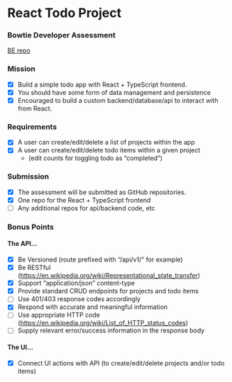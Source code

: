 # React Todo Project

### Bowtie Developer Assessment

[BE repo](https://github.com/n0land0/bowtie-challenge-api)

### Mission

- [x] Build a simple todo app with React + TypeScript frontend.
- [x] You should have some form of data management and persistence
- [x] Encouraged to build a custom backend/database/api to interact with from React.

### Requirements

- [x] A user can create/edit/delete a list of projects within the app
- [x] A user can create/edit/delete todo items within a given project
  - (edit counts for toggling todo as “completed”)

### Submission

- [x] The assessment will be submitted as GitHub repositories.
- [x] One repo for the React + TypeScript frontend
- [ ] Any additional repos for api/backend code, etc

### Bonus Points

#### The API...

- [x] Be Versioned (route prefixed with “/api/v1/” for example)
- [x] Be RESTful (https://en.wikipedia.org/wiki/Representational_state_transfer)
- [x] Support “application/json” content-type
- [x] Provide standard CRUD endpoints for projects and todo items
- [ ] Use 401/403 response codes accordingly
- [x] Respond with accurate and meaningful information
- [ ] Use appropriate HTTP code (https://en.wikipedia.org/wiki/List_of_HTTP_status_codes)
- [ ] Supply relevant error/success information in the response body

#### The UI…

- [x] Connect UI actions with API (to create/edit/delete projects and/or todo items)
